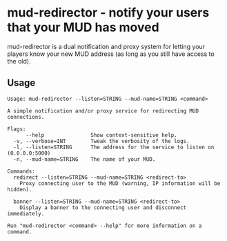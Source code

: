 mud-redirector - notify your users that your MUD has moved
==============

mud-redirector is a dual notification and proxy system for letting your
players know your new MUD address (as long as you still have access to the old).

Usage
-----

```text
Usage: mud-redirector --listen=STRING --mud-name=STRING <command>

A simple notification and/or proxy service for redirecting MUD connections.

Flags:
      --help               Show context-sensitive help.
  -v, --verbose=INT        Tweak the verbosity of the logs.
  -l, --listen=STRING      The address for the service to listen on (0.0.0.0:5000)
  -n, --mud-name=STRING    The name of your MUD.

Commands:
  redirect --listen=STRING --mud-name=STRING <redirect-to>
    Proxy connecting user to the MUD (warning, IP information will be hidden).

  banner --listen=STRING --mud-name=STRING <redirect-to>
    Display a banner to the connecting user and disconnect immediately.

Run "mud-redirector <command> --help" for more information on a command.
```
